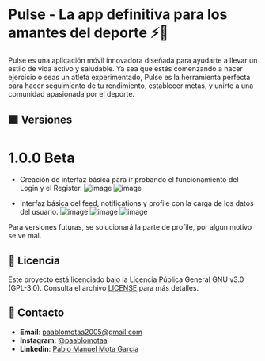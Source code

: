 # Pulse - La app definitiva para los amantes del deporte ⚡️🏅

Pulse es una aplicación móvil innovadora diseñada para ayudarte a llevar un estilo de vida activo y saludable. 
Ya sea que estés comenzando a hacer ejercicio o seas un atleta experimentado, Pulse es la herramienta perfecta para hacer seguimiento de tu rendimiento, establecer metas, 
y unirte a una comunidad apasionada por el deporte.

## 🟪 Versiones

# 1.0.0 Beta

- Creación de interfaz básica para ir probando el funcionamiento del Login y el Register.
![image](https://github.com/user-attachments/assets/6c8e4035-7570-4323-be70-0fdaeff9c338)
![image](https://github.com/user-attachments/assets/d3fa6c75-4ff5-4e5e-bf91-755185a72660)

- Interfaz básica del feed, notifications y profile con la carga de los datos del usuario.
![image](https://github.com/user-attachments/assets/006005de-6a63-4624-90d0-52c6348e3fe7)
![image](https://github.com/user-attachments/assets/4e656f05-450b-413c-ad1c-c6c0c4d1d37f)
![image](https://github.com/user-attachments/assets/024ed1ac-1f09-43ef-90f0-392678289fe6)

Para versiones futuras, se solucionará la parte de profile, por algun motivo se ve mal.





## 📜 Licencia

Este proyecto está licenciado bajo la Licencia Pública General GNU v3.0 (GPL-3.0). Consulta el archivo [LICENSE](LICENSE) para más detalles.

## 💬 Contacto

- **Email**: paablomotaa2005@gmail.com
- **Instagram**: [@paablomotaa](https://instagram.com/paablomotaa)
- **Linkedin**: [Pablo Manuel Mota García](https://linkedin.com/pablo-mota-malaga)
